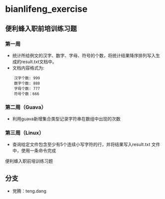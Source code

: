 # bianlifeng_exercise
## 便利蜂入职前培训练习题
### 第一周
- 统计所给例文的汉字、数字、字母、符号的个数，将统计结果降序排列写入生成的result.txt文档中。
- 文档内容格式为:
```
    汉字个数: 999
    数字个数: 888
    字母个数: 777
    符号个数：666
```
### 第二周（Guava）
- 利用guava新增集合类型记录字符串在数组中出现的次数

### 第三周（Linux）
- 查询给定文件包含至少有5个连续小写字符的行，并将结果写入result.txt 文件中，使用一条命令完成

便利蜂入职前培训练习题

## 分支
- 党腾：teng.dang
